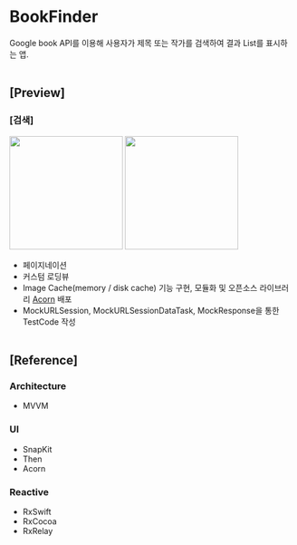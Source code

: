 # BookFinder
Google book API를 이용해 사용자가 제목 또는 작가를 검색하여 결과 List를 표시하는 앱.
<br/><br/>

## [Preview]
### [검색]
<img src="https://user-images.githubusercontent.com/61855905/191176804-032022ed-2c41-43fc-a8f1-c6c6458b9b69.gif" width="200" /> <img src="https://user-images.githubusercontent.com/61855905/191176797-9fcb59f6-0e66-4ec4-95a6-c98d62c614e8.gif" width="200" />
<br/> 
- 페이지네이션
- 커스텀 로딩뷰
- Image Cache(memory / disk cache) 기능 구현, 모듈화 및 오픈소스 라이브러리 [Acorn](https://github.com/jeon-soyeong/Acorn) 배포
- MockURLSession, MockURLSessionDataTask, MockResponse을 통한 TestCode 작성 <br/><br/>

## [Reference]
### Architecture
- MVVM

 ### UI
- SnapKit
- Then
- Acorn

 ### Reactive
- RxSwift
- RxCocoa
- RxRelay
